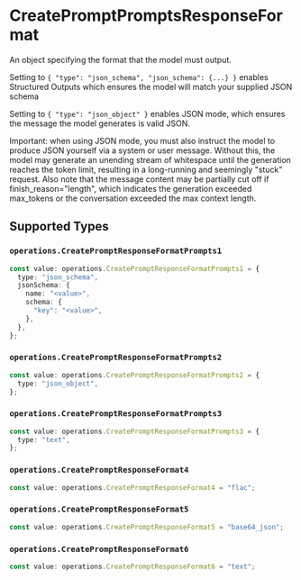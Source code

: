 # CreatePromptPromptsResponseFormat

An object specifying the format that the model must output. 

 Setting to `{ "type": "json_schema", "json_schema": {...} }` enables Structured Outputs which ensures the model will match your supplied JSON schema 

 Setting to `{ "type": "json_object" }` enables JSON mode, which ensures the message the model generates is valid JSON.

Important: when using JSON mode, you must also instruct the model to produce JSON yourself via a system or user message. Without this, the model may generate an unending stream of whitespace until the generation reaches the token limit, resulting in a long-running and seemingly "stuck" request. Also note that the message content may be partially cut off if finish_reason="length", which indicates the generation exceeded max_tokens or the conversation exceeded the max context length.


## Supported Types

### `operations.CreatePromptResponseFormatPrompts1`

```typescript
const value: operations.CreatePromptResponseFormatPrompts1 = {
  type: "json_schema",
  jsonSchema: {
    name: "<value>",
    schema: {
      "key": "<value>",
    },
  },
};
```

### `operations.CreatePromptResponseFormatPrompts2`

```typescript
const value: operations.CreatePromptResponseFormatPrompts2 = {
  type: "json_object",
};
```

### `operations.CreatePromptResponseFormatPrompts3`

```typescript
const value: operations.CreatePromptResponseFormatPrompts3 = {
  type: "text",
};
```

### `operations.CreatePromptResponseFormat4`

```typescript
const value: operations.CreatePromptResponseFormat4 = "flac";
```

### `operations.CreatePromptResponseFormat5`

```typescript
const value: operations.CreatePromptResponseFormat5 = "base64_json";
```

### `operations.CreatePromptResponseFormat6`

```typescript
const value: operations.CreatePromptResponseFormat6 = "text";
```

